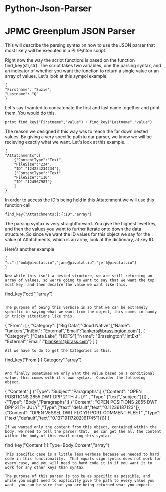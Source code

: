 
# Python-Json-Parser
# JPMC Greenplum JSON Parser

This will describe the parsing syntax on how to use the JSON parser that most likely will be executed in a PL/Pyhton script.  

Right now the way the script functions is based on the function find_key(str,str).  The script takes two variables, one the parsing syntax, and an indicator of whether you want the function to return a single value or an array of values.  Let's look at this sympol example.

```
{
"Firstname": "Suzie",
"Lastname": "Q"
}
```

Let's say I wanted to concatonate the first and last name together and print them.  You would do this.

```
print find_key("Firstname","value") + find_key("Lastname","value")
```

The reason we designed it this way was to reach the far down nested values.  By giving a very specific path to our parser, we know we will be recieving exactly what we want.  Let's look at this example.
```
{
"Attatchments":[
    {"ContentType":"Text",
    "FileSize":"234",
    "ID":"124234234234"},
    {"ContentType":"Text",
    "FileSize":"110",
    "ID":"124567987"}
    ]
}
```
In order to access the ID's being held in this Attatchment we will use this function call.
```
find_key("Attatchments:[:{:ID","array")
```
The parsing syntax is very straightforward.  You give the highest level key, and then the values you want to further iterate onto down the data structure.  So since we want the ID values for this object we say for the value of Attatchments, which is an array, look at the dictionary, at key ID.  

Here's another example
```
{
"cc":["bob@pivotal.io","jane@pivotal.io","jeff@pivotal.io"]
}

Now while this isn't a nested structure, we are still returning an array of values, so we're going to want to say that we want the top most key, and then decalre the value we want like this.
```
find_key("cc:[","array")
```

The purpose of being this verbose is so that we can be extremely specific in saying what we want from the object, this comes in handy in tricky situations like this.
```
{
"From":
    [
        { "Category": ["Big Data","Cloud Native"],"Name": "tankers","IntExt":  "External","Email":"tankers@brassington.com"},
        { "Category": ["Data Lake", "HDFS"],"Name": "Brassington","IntExt": "External","Email":"blankers@brass.com"}
    ]
}
```
All we have to do to get the Categories is this.
```
find_key("From:[:{:Category","array")
```

And finally sometimes we only want the value based on a conditional value, this comes with it's own syntax.  Consider the following object.
```
{
    "Content":[
        {"Type": "Subject","Paragraphs":[
            {"Content": "OPEN POSITIONS 2855 DWT DPP 21TH JULY" , "Type":["text","subject"]}]}
        ,{"Type": "Body","Paragraphs":[
            {"Content": "OPEN POSITIONS 2855 DWT DPP 21TH JULY" ,"Type":["text","default","text","0.11236187123"]},
            {"Content": "OPEN VESSEL DWT FLG YR PORT COMMENT FLEET" ,"Type":["text","default","text","0.13719117202061745"]}]}]
}
```
If we wanted only the content from this object, contained within the body, we need to tell the parser that.  We can get the all the content within the body of this email using this syntax.  
```
find_key("Content:[:{:Type=Body:Content","array")
```
This specific case is a little less verbose because we needed to hard code in this functionality.  That equals sign syntax does not work for every case, and you will need to hard code it in if you want it to work for any other keys than syntax.  

The purpose of this parser is too be as specific as possible, and while you might need to explicitly give the path to every value you want, you can be sure that you are being returned what you expect.  
